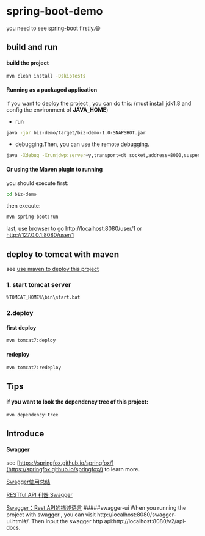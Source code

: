 # spring-boot-demo

you need to see [spring-boot](https://github.com/spring-projects/spring-boot) firstly.:smile:


## build and run
#### build the project
```bash 
mvn clean install -DskipTests
```

#### Running as a packaged application
if you want to deploy the project , you can do this: (must install jdk1.8 and config the environment of **JAVA_HOME**)

* run
```bash 
java -jar biz-demo/target/biz-demo-1.0-SNAPSHOT.jar
```
* debugging.Then, you can use the remote debugging.
```bash 
java -Xdebug -Xrunjdwp:server=y,transport=dt_socket,address=8000,suspend=n -jar biz-demo/target/biz-demo-1.0-SNAPSHOT.jar
```

#### Or using the Maven plugin to running
you should execute first:
```bash 
cd biz-demo
```
then execute:
```bash 
mvn spring-boot:run
```

last, use browser to go http://localhost:8080/user/1 or http://127.0.0.1:8080/user/1

## deploy to tomcat with maven 
see [use maven to deploy this project](http://blog.csdn.net/xiejx618/article/details/15022233)

### 1. start tomcat server
```bash
%TOMCAT_HOME%\bin\start.bat
```

### 2.deploy
#### first deploy
```bash 
mvn tomcat7:deploy
```
#### redeploy
```bash 
mvn tomcat7:redeploy
```


## Tips
#### if you want to look the dependency tree of this project:
```bash 
mvn dependency:tree
```

## Introduce
#### Swagger
see [https://springfox.github.io/springfox/](https://springfox.github.io/springfox/) to learn more.

 [Swagger使用总结](http://www.cnblogs.com/h9527/p/5506956.html)

 [RESTful API 利器 Swagger](http://www.razorer.com/2016/10/16/swagger-intro/)

 [Swagger：Rest API的描述语言](https://zhuanlan.zhihu.com/p/21353795)
#####swagger-ui
When you running the project with swagger , you can visit http://localhost:8080/swagger-ui.html#/.
Then input the swagger http api:http://localhost:8080/v2/api-docs.
